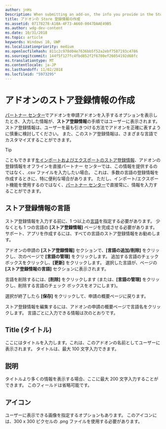 ```yaml
---
author: jnHs
Description: When submitting an add-on, the info you provide in the Store listings step will be displayed to your customers.
title: アドオンの Store 登録情報の作成
ms.assetid: 07178278-A18A-4F73-A660-0047DAAE49B5
ms.author: wdg-dev-content
ms.date: 10/31/2018
ms.topic: article
keywords: Windows 10, UWP
ms.localizationpriority: medium
ms.openlocfilehash: 811c2c978d04e7636bb5f52a2ebf7587193c4786
ms.sourcegitcommit: 144f5f127fc4fbd852f2f6780ef26054192d68fc
ms.translationtype: MT
ms.contentlocale: ja-JP
ms.lasthandoff: 11/02/2018
ms.locfileid: "5973295"
---
```

# <a name="create-add-on-store-listings"></a>アドオンのストア登録情報の作成

[パートナー センター](https://partner.microsoft.com/dashboard)でアドオンを申請アドオンを入手するオプションを表示したとき、入力した情報が、**ストア登録情報**の手順ではユーザーに表示されます。 ストア登録情報は、ユーザーを最も引きつける方法でアドオンを正確に表すように慎重に検討してください。 また、このストア登録情報は、さまざまな言語でカスタマイズすることができます。

> [!TIP]
> こともできます[をインポートおよびエクスポートのストア登録情報](import-and-export-store-listings.md)、アドオンの登録情報をオフラインを直接パートナー センターでは、この情報を提供するのではなく、.csv ファイルを入力したい場合。 これは、多数の言語の登録情報を作成するときに、特に便利な場合があります。 ただし、インポート/エクスポート機能を使用するのではなく、[パートナー センター](https://partner.microsoft.com/dashboard)で直接常に、情報を入力することができます。


## <a name="store-listing-languages"></a>ストア登録情報の言語

ストア登録情報を入力する前に、1 つ以上の[言語](supported-languages.md)を指定する必要があります。 少なくとも 1 つの言語の **[ストア登録情報]** ページを完成させる必要があります。 サポート、アプリを作成するには、すべての言語のストア登録情報をお勧めします。

アドオンの申請の **[ストア登録情報]** セクションで、**[言語の追加/削除]** をクリックし、次のページで **[言語の管理]** をクリックします。 追加する言語のチェック ボックスをクリックし、**[更新]** をクリックします。 選択した言語が、ページの **[ストア登録情報の言語]** セクションに表示されます。

言語を削除するには、**[削除]** をクリックします (または、**[言語の管理]** をクリックし、削除する言語のチェック ボックスをオフにします)。 

選択が終了したら **[保存]** をクリックして、申請の概要ページに戻ります。

ストア登録情報を編集するには、アドオンの申請の概要ページで言語名をクリックします。 言語ごとに入力できる情報は次のとおりです。

## <a name="title"></a>Title (タイトル)

ここにはタイトルを入力します。これは、このアドオンの名前としてユーザーに表示されます。 タイトルは、最大 100 文字入力できます。

## <a name="description"></a>説明

タイトルより多くの情報を表示する場合、ここに最大 200 文字入力することができます。 このフィールドは省略可能です。

## <a name="icon"></a>アイコン

ユーザーに表示できる画像を指定するオプションもあります。 このアイコンには、300 x 300 ピクセルの .png ファイルを使用する必要があります。

 

 




